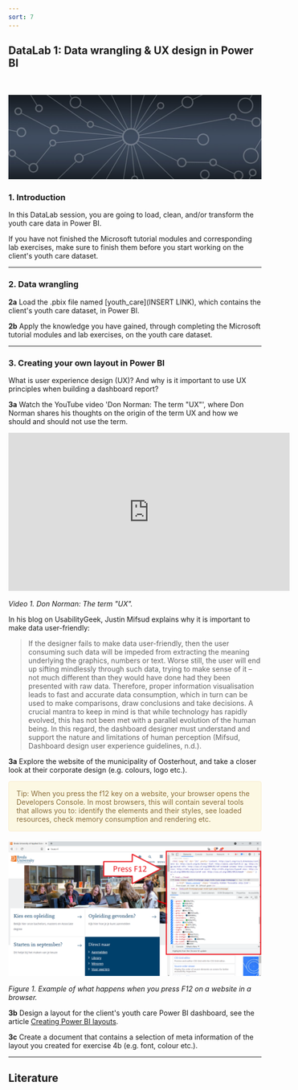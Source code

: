 ```yaml
---
sort: 7
---
```


## __DataLab 1: Data wrangling & UX design in Power BI__
\
\
<img src="./images/datalab_banner.jpg" alt="Books banner" width="600"/>

### 1. Introduction

In this DataLab session, you are going to load, clean, and/or transform the youth care data in Power BI.

If you have not finished the Microsoft tutorial modules and corresponding lab exercises, make sure to finish them before you start working on the client's youth care dataset.   

***

### 2. Data wrangling

__2a__ Load the .pbix file named [youth_care](INSERT LINK), which contains the client's youth care dataset, in Power BI.

__2b__ Apply the knowledge you have gained, through completing the Microsoft tutorial modules and lab exercises, on the youth care dataset.  

***

### 3. Creating your own layout in Power BI

What is user experience design (UX)? And why is it important to use UX principles when building a dashboard report?

__3a__ Watch the YouTube video 'Don Norman: The term "UX"', where Don Norman shares his thoughts on the origin of the term UX and how we should and should not use the term.

<iframe width="560" height="315" src="https://www.youtube.com/embed/9BdtGjoIN4E?controls=0" title="YouTube video player" frameborder="0" allow="accelerometer; autoplay; clipboard-write; encrypted-media; gyroscope; picture-in-picture" allowfullscreen></iframe>

*Video 1. Don Norman: The term "UX".*

In his blog on UsabilityGeek, Justin Mifsud explains why it is important to make data user-friendly:

>If the designer fails to make data user-friendly, then the user consuming such data will be impeded from extracting the meaning underlying the graphics, numbers or text. Worse still, the user will end up sifting mindlessly through such data, trying to make sense of it – not much different than they would have done had they been presented with raw data. Therefore, proper information visualisation leads to fast and accurate data consumption, which in turn can be used to make comparisons, draw conclusions and take decisions.
A crucial mantra to keep in mind is that while technology has rapidly evolved, this has not been met with a parallel evolution of the human being. In this regard, the dashboard designer must understand and support the nature and limitations of human perception (Mifsud, Dashboard design user experience guidelines, n.d.).

__3a__ Explore the website of the municipality of Oosterhout, and take a closer look at their corporate design (e.g. colours, logo etc.).

<div style="padding: 15px; border: 1px solid transparent; border-color: transparent; margin-bottom: 20px; border-radius: 4px; color: #8a6d3b;; background-color: #fcf8e3; border-color: #faebcc;">
Tip: When you press the f12 key on a website, your browser opens the Developers Console. In most browsers, this will contain several tools that allows you to: identify the elements and their styles, see loaded resources, check memory consumption and rendering etc.
</div>

<img src="./images/f12_layout.png" alt="Layout" width="900"/>

*Figure 1. Example of what happens when you press F12 on a website in a browser.*

__3b__ Design a layout for the client's youth care Power BI dashboard, see the article [Creating Power BI layouts](https://thesqlgirl.com/2018/09/10/creating-powerbi-layouts/).

__3c__ Create a document that contains a selection of meta information of the layout you created for exercise 4b (e.g. font, colour etc.).

***

## __Literature__
